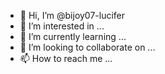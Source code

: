 - 👋 Hi, I’m @bijoy07-lucifer
- 👀 I’m interested in ...
- 🌱 I’m currently learning ...
- 💞️ I’m looking to collaborate on ...
- 📫 How to reach me ...

<!---
bijoy07-lucifer/bijoy07-lucifer is a ✨ special ✨ repository because its `README.md` (this file) appears on your GitHub profile.
You can click the Preview link to take a look at your changes.
--->
